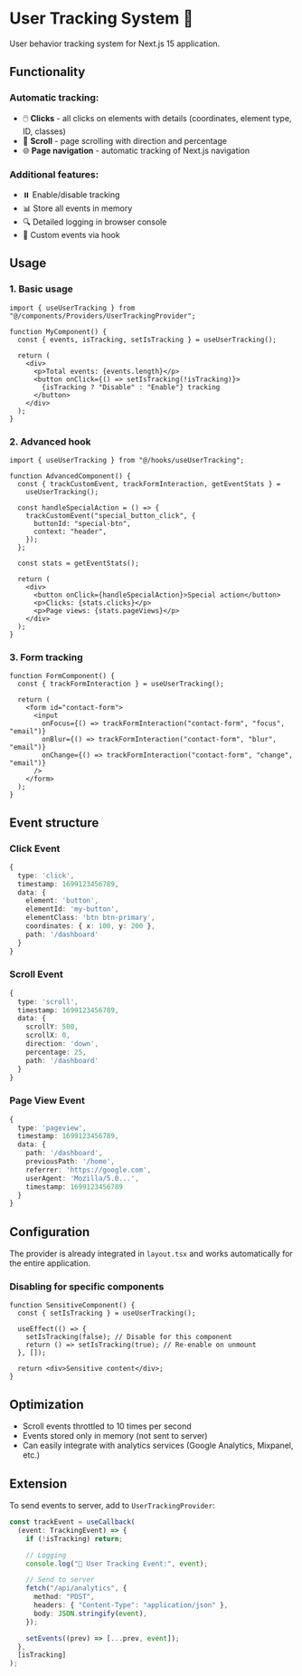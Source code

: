 # User Tracking System 🎯

User behavior tracking system for Next.js 15 application.

## Functionality

### Automatic tracking:

- 🖱️ **Clicks** - all clicks on elements with details (coordinates, element type, ID, classes)
- 📜 **Scroll** - page scrolling with direction and percentage
- 🌐 **Page navigation** - automatic tracking of Next.js navigation

### Additional features:

- ⏸️ Enable/disable tracking
- 📊 Store all events in memory
- 🔍 Detailed logging in browser console
- 🎨 Custom events via hook

## Usage

### 1. Basic usage

```tsx
import { useUserTracking } from "@/components/Providers/UserTrackingProvider";

function MyComponent() {
  const { events, isTracking, setIsTracking } = useUserTracking();

  return (
    <div>
      <p>Total events: {events.length}</p>
      <button onClick={() => setIsTracking(!isTracking)}>
        {isTracking ? "Disable" : "Enable"} tracking
      </button>
    </div>
  );
}
```

### 2. Advanced hook

```tsx
import { useUserTracking } from "@/hooks/useUserTracking";

function AdvancedComponent() {
  const { trackCustomEvent, trackFormInteraction, getEventStats } =
    useUserTracking();

  const handleSpecialAction = () => {
    trackCustomEvent("special_button_click", {
      buttonId: "special-btn",
      context: "header",
    });
  };

  const stats = getEventStats();

  return (
    <div>
      <button onClick={handleSpecialAction}>Special action</button>
      <p>Clicks: {stats.clicks}</p>
      <p>Page views: {stats.pageViews}</p>
    </div>
  );
}
```

### 3. Form tracking

```tsx
function FormComponent() {
  const { trackFormInteraction } = useUserTracking();

  return (
    <form id="contact-form">
      <input
        onFocus={() => trackFormInteraction("contact-form", "focus", "email")}
        onBlur={() => trackFormInteraction("contact-form", "blur", "email")}
        onChange={() => trackFormInteraction("contact-form", "change", "email")}
      />
    </form>
  );
}
```

## Event structure

### Click Event

```typescript
{
  type: 'click',
  timestamp: 1699123456789,
  data: {
    element: 'button',
    elementId: 'my-button',
    elementClass: 'btn btn-primary',
    coordinates: { x: 100, y: 200 },
    path: '/dashboard'
  }
}
```

### Scroll Event

```typescript
{
  type: 'scroll',
  timestamp: 1699123456789,
  data: {
    scrollY: 500,
    scrollX: 0,
    direction: 'down',
    percentage: 25,
    path: '/dashboard'
  }
}
```

### Page View Event

```typescript
{
  type: 'pageview',
  timestamp: 1699123456789,
  data: {
    path: '/dashboard',
    previousPath: '/home',
    referrer: 'https://google.com',
    userAgent: 'Mozilla/5.0...',
    timestamp: 1699123456789
  }
}
```

## Configuration

The provider is already integrated in `layout.tsx` and works automatically for the entire application.

### Disabling for specific components

```tsx
function SensitiveComponent() {
  const { setIsTracking } = useUserTracking();

  useEffect(() => {
    setIsTracking(false); // Disable for this component
    return () => setIsTracking(true); // Re-enable on unmount
  }, []);

  return <div>Sensitive content</div>;
}
```

## Optimization

- Scroll events throttled to 10 times per second
- Events stored only in memory (not sent to server)
- Can easily integrate with analytics services (Google Analytics, Mixpanel, etc.)

## Extension

To send events to server, add to `UserTrackingProvider`:

```typescript
const trackEvent = useCallback(
  (event: TrackingEvent) => {
    if (!isTracking) return;

    // Logging
    console.log("🎯 User Tracking Event:", event);

    // Send to server
    fetch("/api/analytics", {
      method: "POST",
      headers: { "Content-Type": "application/json" },
      body: JSON.stringify(event),
    });

    setEvents((prev) => [...prev, event]);
  },
  [isTracking]
);
```
